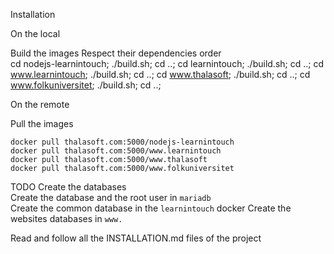 Installation

On the local

Build the images
Respect their dependencies order  
cd nodejs-learnintouch; ./build.sh; cd ..;
cd learnintouch; ./build.sh; cd ..;
cd www.learnintouch; ./build.sh; cd ..;
cd www.thalasoft; ./build.sh; cd ..;
cd www.folkuniversitet; ./build.sh; cd ..;

On the remote

Pull the images
```  
docker pull thalasoft.com:5000/nodejs-learnintouch
docker pull thalasoft.com:5000/www.learnintouch
docker pull thalasoft.com:5000/www.thalasoft
docker pull thalasoft.com:5000/www.folkuniversitet
```  

TODO
Create the databases  
Create the database and the root user in `mariadb`  
Create the common database in the `learnintouch` docker
Create the websites databases in `www.`  

Read and follow all the INSTALLATION.md files of the project
